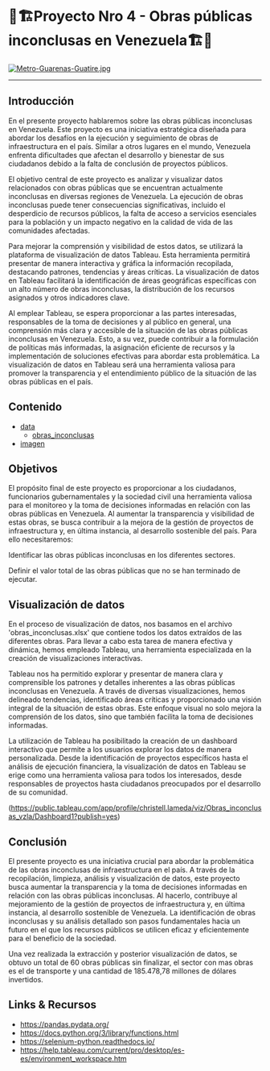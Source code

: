 # **🚧🏗️Proyecto Nro 4 - Obras públicas inconclusas en Venezuela🏗️🚧** </div>
[![Metro-Guarenas-Guatire.jpg](https://i.postimg.cc/m2z1qjWt/Metro-Guarenas-Guatire.jpg)](https://postimg.cc/ppvd5DTH)

---
</div>

## Introducción
En el presente proyecto hablaremos sobre las obras públicas inconclusas en Venezuela. Este proyecto es una iniciativa estratégica diseñada para abordar los desafíos en la ejecución y seguimiento de obras de infraestructura en el país. Similar a otros lugares en el mundo, Venezuela enfrenta dificultades que afectan el desarrollo y bienestar de sus ciudadanos debido a la falta de conclusión de proyectos públicos.

El objetivo central de este proyecto es analizar y visualizar datos relacionados con obras públicas que se encuentran actualmente inconclusas en diversas regiones de Venezuela. La ejecución de obras inconclusas puede tener consecuencias significativas, incluido el desperdicio de recursos públicos, la falta de acceso a servicios esenciales para la población y un impacto negativo en la calidad de vida de las comunidades afectadas.

Para mejorar la comprensión y visibilidad de estos datos, se utilizará la plataforma de visualización de datos Tableau. Esta herramienta permitirá presentar de manera interactiva y gráfica la información recopilada, destacando patrones, tendencias y áreas críticas. La visualización de datos en Tableau facilitará la identificación de áreas geográficas específicas con un alto número de obras inconclusas, la distribución de los recursos asignados y otros indicadores clave.

Al emplear Tableau, se espera proporcionar a las partes interesadas, responsables de la toma de decisiones y al público en general, una comprensión más clara y accesible de la situación de las obras públicas inconclusas en Venezuela. Esto, a su vez, puede contribuir a la formulación de políticas más informadas, la asignación eficiente de recursos y la implementación de soluciones efectivas para abordar esta problemática. La visualización de datos en Tableau será una herramienta valiosa para promover la transparencia y el entendimiento público de la situación de las obras públicas en el país.


## Contenido
- [data](https://github.com/Christelllameda/Proyecto-Nro-4/tree/main/data)
    - [obras_inconclusas](https://github.com/Christelllameda/Proyecto-Nro-4/blob/main/data/obras_inconclusas.xlsx)
- [imagen](https://github.com/Christelllameda/Proyecto-Nro-4/tree/main/img)


## Objetivos
El propósito final de este proyecto es proporcionar a los ciudadanos, funcionarios gubernamentales y la sociedad civil una herramienta valiosa para el monitoreo y la toma de decisiones informadas en relación con las obras públicas en Venezuela. Al aumentar la transparencia y visibilidad de estas obras, se busca contribuir a la mejora de la gestión de proyectos de infraestructura y, en última instancia, al desarrollo sostenible del país.
Para ello necesitaremos:

Identificar las obras públicas inconclusas en los diferentes sectores.

Definir el valor total de las obras públicas que no se han terminado de ejecutar.

## Visualización de datos
En el proceso de visualización de datos, nos basamos en el archivo 'obras_inconclusas.xlsx' que contiene todos los datos extraídos de las diferentes obras. Para llevar a cabo esta tarea de manera efectiva y dinámica, hemos empleado Tableau, una herramienta especializada en la creación de visualizaciones interactivas.

Tableau nos ha permitido explorar y presentar de manera clara y comprensible los patrones y detalles inherentes a las obras públicas inconclusas en Venezuela. A través de diversas visualizaciones, hemos delineado tendencias, identificado áreas críticas y proporcionado una visión integral de la situación de estas obras. Este enfoque visual no solo mejora la comprensión de los datos, sino que también facilita la toma de decisiones informadas.

La utilización de Tableau ha posibilitado la creación de un dashboard interactivo que permite a los usuarios explorar los datos de manera personalizada. Desde la identificación de proyectos específicos hasta el análisis de ejecución financiera, la visualización de datos en Tableau se erige como una herramienta valiosa para todos los interesados, desde responsables de proyectos hasta ciudadanos preocupados por el desarrollo de su comunidad.


(https://public.tableau.com/app/profile/christell.lameda/viz/Obras_inconclusas_vzla/Dashboard1?publish=yes)


## Conclusión
El presente proyecto es una iniciativa crucial para abordar la problemática de las obras inconclusas de infraestructura en el país. A través de la recopilación, limpieza, análisis y visualización de datos, este proyecto busca aumentar la transparencia y la toma de decisiones informadas en relación con las obras públicas inconclusas. Al hacerlo, contribuye al mejoramiento de la gestión de proyectos de infraestructura y, en última instancia, al desarrollo sostenible de Venezuela. La identificación de obras inconclusas y su análisis detallado son pasos fundamentales hacia un futuro en el que los recursos públicos se utilicen eficaz y eficientemente para el beneficio de la sociedad.

Una vez realizada la extracción y posterior visualización de datos, se obtuvo un total de 60 obras públicas sin finalizar, el sector con mas obras es el de transporte y una cantidad de 185.478,78 millones de dólares invertidos.

## Links & Recursos
- https://pandas.pydata.org/
- https://docs.python.org/3/library/functions.html
- https://selenium-python.readthedocs.io/
- https://help.tableau.com/current/pro/desktop/es-es/environment_workspace.htm